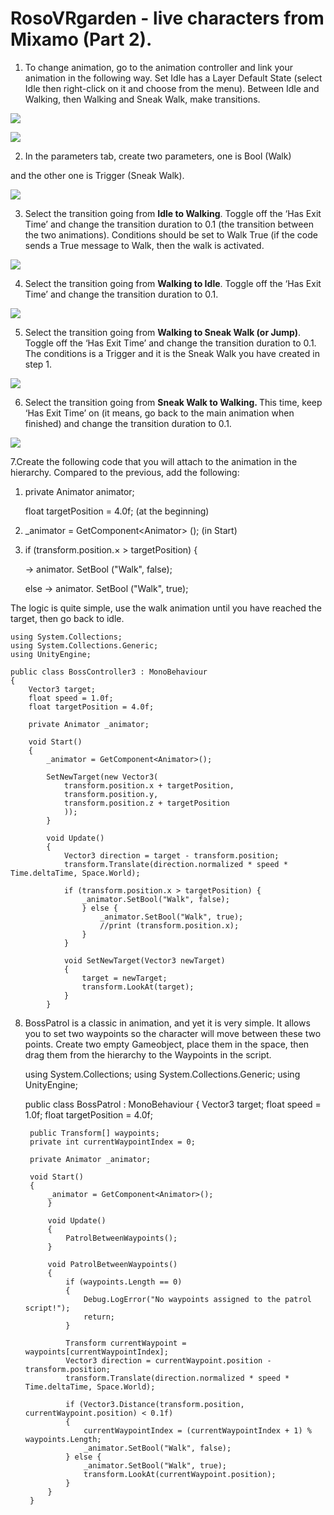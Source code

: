 # RosoVRgarden - live characters from Mixamo (Part 2).

1. To change animation, go to the animation controller and link your animation in the following way. Set Idle has a Layer Default State (select Idle then right-click on it and choose from the menu). Between Idle and Walking, then Walking and Sneak Walk, make transitions.</p>
<p align="left"><img src="images/Mixamo201.jpg"/></p>

<p align="left"><img src="images/Mixamo202.jpg"/></p>

2. In the parameters tab, create two parameters, one is Bool (Walk)<span class="Apple-converted-space"> </span></p>
<p class="p3">and the other one is Trigger (Sneak Walk).</p>

<p align="left"><img src="images/Mixamo203.jpg"/></p>

3. Select the transition going from <b>Idle to Walking</b>. Toggle off the ‘Has Exit Time’ and change the transition duration to 0.1 (the transition between the two animations). Conditions should be set to Walk True (if the code sends a True message to Walk, then the walk is activated.</p>

<p align="left"><img src="images/Mixamo204.jpg"/></p>

4. Select the transition going from <b>Walking to Idle</b>. Toggle off the ‘Has Exit Time’ and change the transition duration to 0.1.</p>

<p align="left"><img src="images/Mixamo205.jpg"/></p>

5. Select the transition going from <b>Walking to Sneak Walk (or Jump)</b>. Toggle off the ‘Has Exit Time’ and change the transition duration to 0.1. The conditions is a Trigger and it is the Sneak Walk you have created in step 1.<span class="Apple-converted-space"> </span></p>

<p align="left"><img src="images/Mixamo206.jpg"/></p>

6. Select the transition going from <b>Sneak Walk to Walking. </b> This time, keep ‘Has Exit Time’ on (it means, go back to the main animation when finished) and change the transition duration to 0.1.

<p align="left"><img src="images/Mixamo207.jpg"/></p>

7.Create the following code that you will attach to the animation in the hierarchy. Compared to the previous, add the following:

1. private Animator animator;</p>
float targetPosition = 4.0f; (at the beginning)</p>

2. _animator = GetComponent&lt;Animator&gt; (); (in Start)</p>
3. if (transform.position.× &gt; targetPosition) {<span class="Apple-converted-space"> </span></p>
-&gt; animator. SetBool ("Walk", false);</p>
else -&gt; animator. SetBool ("Walk", true);</p>

The logic is quite simple, use the walk animation until you have reached the target, then go back to idle.

	using System.Collections;
	using System.Collections.Generic;
	using UnityEngine;

	public class BossController3 : MonoBehaviour
	{
		Vector3 target;
		float speed = 1.0f;
		float targetPosition = 4.0f;
	
		private Animator _animator;

		void Start()
		{
			_animator = GetComponent<Animator>();
		
			SetNewTarget(new Vector3(
				transform.position.x + targetPosition,
				transform.position.y,
				transform.position.z + targetPosition
				));
			}

			void Update()
			{
				Vector3 direction = target - transform.position;
				transform.Translate(direction.normalized * speed * Time.deltaTime, Space.World);
		
				if (transform.position.x > targetPosition) {
					_animator.SetBool("Walk", false);
					} else {
						_animator.SetBool("Walk", true);
						//print (transform.position.x);
					}				
				}
			
				void SetNewTarget(Vector3 newTarget)
				{
					target = newTarget;
					transform.LookAt(target);
				}
			}

8. BossPatrol is a classic in animation, and yet it is very simple. It allows you to set two waypoints so the character will move between these two points. Create two empty Gameobject, place them in the space, then drag them from the hierarchy to the Waypoints in the script.

	using System.Collections;
	using System.Collections.Generic;
	using UnityEngine;

	public class BossPatrol : MonoBehaviour
	{
		Vector3 target;
		float speed = 1.0f;
		float targetPosition = 4.0f;
	
		public Transform[] waypoints;
		private int currentWaypointIndex = 0;
	
		private Animator _animator;

		void Start()
		{
			_animator = GetComponent<Animator>();
			}

			void Update()
			{	
				PatrolBetweenWaypoints();
			}
	
			void PatrolBetweenWaypoints()
			{
				if (waypoints.Length == 0)
				{
					Debug.LogError("No waypoints assigned to the patrol script!");
					return;
				}

				Transform currentWaypoint = waypoints[currentWaypointIndex];
				Vector3 direction = currentWaypoint.position - transform.position;
				transform.Translate(direction.normalized * speed * Time.deltaTime, Space.World);
		
				if (Vector3.Distance(transform.position, currentWaypoint.position) < 0.1f)
				{
					currentWaypointIndex = (currentWaypointIndex + 1) % waypoints.Length;
					_animator.SetBool("Walk", false);
				} else {
					_animator.SetBool("Walk", true);
					transform.LookAt(currentWaypoint.position);
				}
			}
		}	


